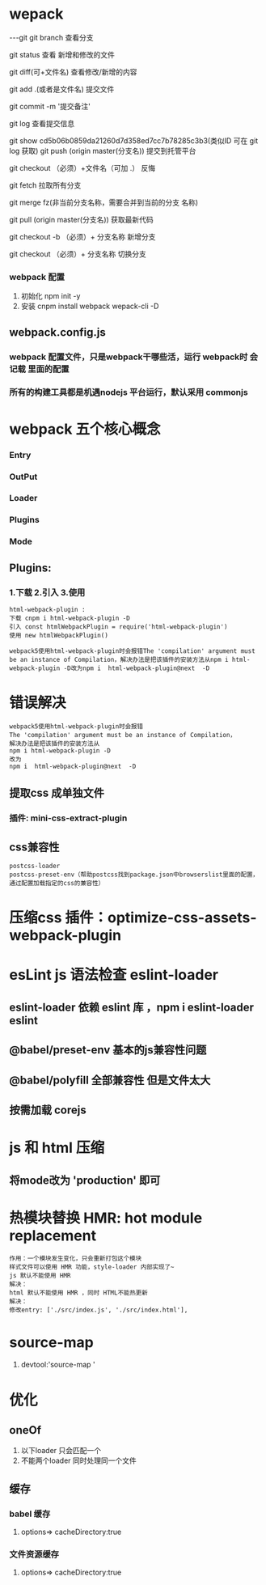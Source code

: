 # wepack

---git
 git branch  查看分支

 git status 查看 新增和修改的文件

 git diff(可+文件名) 查看修改/新增的内容

 git add .(或者是文件名)  提交文件

 git commit -m '提交备注'

 git log 查看提交信息

 git show cd5b06b0859da21260d7d358ed7cc7b78285c3b3(类似ID 可在 git log 获取) 
 git push (origin master(分支名)) 提交到托管平台

 git checkout （必须）+文件名（可加 .） 反悔 

 git fetch 拉取所有分支

 git merge fz(非当前分支名称，需要合并到当前的分支 名称)


 git pull (origin master(分支名)) 获取最新代码
 
   git checkout -b （必须）+ 分支名称 新增分支
 
  git checkout （必须）+ 分支名称 切换分支
 
 
 ### webpack 配置
1. 初始化 npm init -y
2. 安装 cnpm install webpack wepack-cli -D

## webpack.config.js
### webpack 配置文件，只是webpack干哪些活，运行 webpack时 会记载 里面的配置

### 所有的构建工具都是机遇nodejs 平台运行，默认采用 commonjs

# webpack 五个核心概念
### Entry
### OutPut
### Loader
### Plugins
### Mode


## Plugins: 
  ### 1.下载 2.引入 3.使用
  ```
  html-webpack-plugin :
  下载 cnpm i html-webpack-plugin -D
  引入 const htmlWebpackPlugin = require('html-webpack-plugin')
  使用 new htmlWebpackPlugin()
  ```
```
webpack5使用html-webpack-plugin时会报错The 'compilation' argument must be an instance of Compilation，解决办法是把该插件的安装方法从npm i html-webpack-plugin -D改为npm i  html-webpack-plugin@next  -D
```

# 错误解决
```
webpack5使用html-webpack-plugin时会报错
The 'compilation' argument must be an instance of Compilation，
解决办法是把该插件的安装方法从
npm i html-webpack-plugin -D
改为
npm i  html-webpack-plugin@next  -D
```


## 提取css 成单独文件
### 插件: mini-css-extract-plugin

## css兼容性
```
postcss-loader 
postcss-preset-env（帮助postcss找到package.json中browserslist里面的配置，通过配置加载指定的css的兼容性）

```

# 压缩css 插件：optimize-css-assets-webpack-plugin


# esLint js 语法检查 eslint-loader
## eslint-loader 依赖 eslint 库 ，npm i eslint-loader eslint
## @babel/preset-env 基本的js兼容性问题
## @babel/polyfill 全部兼容性 但是文件太大
## 按需加载 corejs


# js 和 html 压缩
## 将mode改为 'production' 即可


# 热模块替换 HMR: hot module replacement
```
作用：一个模块发生变化，只会重新打包这个模块
样式文件可以使用 HMR 功能，style-loader 内部实现了~
js 默认不能使用 HMR
解决：
html 默认不能使用 HMR ，同时 HTML不能热更新
解决：
修改entry: ['./src/index.js', './src/index.html'],

```


# source-map 
1. devtool:'source-map '


# 优化
## oneOf
1. 以下loader 只会匹配一个
2. 不能两个loader 同时处理同一个文件

## 缓存
### babel 缓存
1. options=> cacheDirectory:true
### 文件资源缓存 
1. options=> cacheDirectory:true
